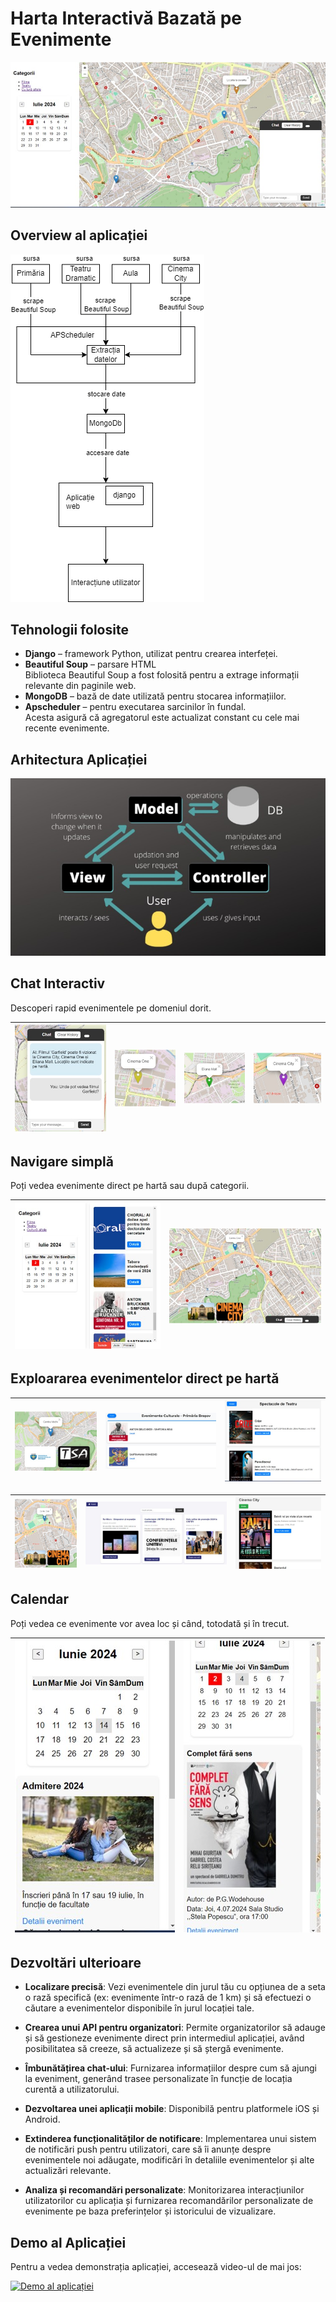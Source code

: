 # Harta Interactivă Bazată pe Evenimente

![Harta interactivă](another/1.jpg)

## Overview al aplicației

![Overview aplicație](another/overview.png)

## Tehnologii folosite

- **Django** – framework Python, utilizat pentru crearea interfeței.
- **Beautiful Soup** – parsare HTML  
  Biblioteca Beautiful Soup a fost folosită pentru a extrage informații relevante din paginile web.
- **MongoDB** – bază de date utilizată pentru stocarea informațiilor.
- **Apscheduler** – pentru executarea sarcinilor în fundal.  
  Acesta asigură că agregatorul este actualizat constant cu cele mai recente evenimente.

## Arhitectura Aplicației

![Arhitectura aplicației](another/MVC.jpg)

## Chat Interactiv

Descoperi rapid evenimentele pe domeniul dorit.

| ![Poza 4](another/4.jpg) | ![Poza 5](another/5.jpg) | ![Poza 6](another/6.jpg) | ![Poza 7](another/7.jpg) |
|--------------------------|--------------------------|--------------------------|--------------------------|

## Navigare simplă

Poți vedea evenimente direct pe hartă sau după categorii.

| ![Poza 8](another/8.jpg) | ![Poza 9](another/9.jpg) |
|--------------------------|--------------------------|

## Exploararea evenimentelor direct pe hartă

| ![Poza 10](another/10.jpg) | ![Poza 11](another/11.jpg) | ![Poza 12](another/12.jpg) |
|----------------------------|----------------------------|----------------------------|

| ![Poza 13](another/13.jpg) | ![Poza 14](another/14.jpg) | ![Poza 15](another/15.jpg) |
|----------------------------|----------------------------|----------------------------|

## Calendar

Poți vedea ce evenimente vor avea loc și când, totodată și în trecut.

| ![Poza 16](another/16.jpg) | ![Poza 17](another/17.jpg) |
|----------------------------|----------------------------|

## Dezvoltări ulterioare

- **Localizare precisă**:
  Vezi evenimentele din jurul tău cu opțiunea de a seta o rază specifică (ex: evenimente într-o rază de 1 km) și să efectuezi o căutare a evenimentelor disponibile în jurul locației tale.

- **Crearea unui API pentru organizatori**:
  Permite organizatorilor să adauge și să gestioneze evenimente direct prin intermediul aplicației, având posibilitatea să creeze, să actualizeze și să ștergă evenimente.

- **Îmbunătățirea chat-ului**:
  Furnizarea informațiilor despre cum să ajungi la eveniment, generând trasee personalizate în funcție de locația curentă a utilizatorului.

- **Dezvoltarea unei aplicații mobile**:
  Disponibilă pentru platformele iOS și Android.

- **Extinderea funcționalităților de notificare**:
  Implementarea unui sistem de notificări push pentru utilizatori, care să îi anunțe despre evenimentele noi adăugate, modificări în detaliile evenimentelor și alte actualizări relevante.

- **Analiza și recomandări personalizate**:
  Monitorizarea interacțiunilor utilizatorilor cu aplicația și furnizarea recomandărilor personalizate de evenimente pe baza preferințelor și istoricului de vizualizare.

## Demo al Aplicației

Pentru a vedea demonstrația aplicației, accesează video-ul de mai jos:

[![Demo al aplicației](https://img.youtube.com/vi/e6zOCkoPpS0/maxresdefault.jpg)](https://www.youtube.com/watch?v=e6zOCkoPpS0)
